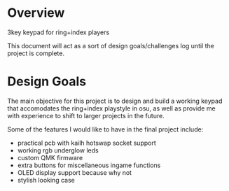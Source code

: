 # Overview
3key keypad for ring+index players

This document will act as a sort of design goals/challenges log until the project is complete.

# Design Goals
The main objective for this project is to design and build a working keypad that accomodates the ring+index playstyle in osu, as well as provide me with experience to shift to larger projects in the future.

Some of the features I would like to have in the final project include:
- practical pcb with kailh hotswap socket support
- working rgb underglow leds
- custom QMK firmware
- extra buttons for miscellaneous ingame functions
- OLED display support because why not
- stylish looking case
